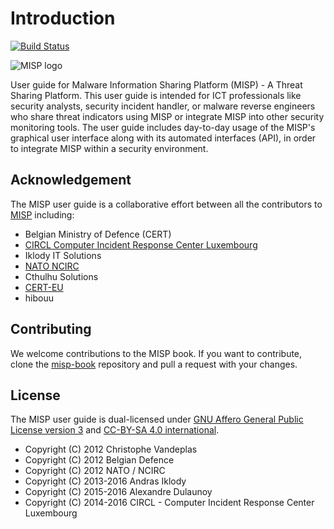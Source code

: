 # Introduction

[![Build Status](https://travis-ci.org/MISP/misp-book.svg?branch=master)](https://travis-ci.org/MISP/misp-book)

![MISP logo](https://raw.githubusercontent.com/MISP/MISP/2.4/INSTALL/logos/misp-logo.png)

User guide for Malware Information Sharing Platform (MISP) - A Threat Sharing Platform. This user guide is intended for ICT professionals like security analysts, security incident handler, or malware reverse engineers who share threat indicators using MISP or integrate MISP into other security monitoring tools. The user guide includes day-to-day usage of the MISP's graphical user interface along with its automated interfaces (API), in order to integrate MISP within a security environment.

## Acknowledgement

The MISP user guide is a collaborative effort between all the contributors to [MISP](https://www.github.com/MISP) including:

- Belgian Ministry of Defence (CERT)
- [CIRCL Computer Incident Response Center Luxembourg](https://www.circl.lu/)
- Iklody IT Solutions
- [NATO NCIRC](http://www.ncirc.nato.int/)
- Cthulhu Solutions
- [CERT-EU](https://cert.europa.eu)
- hibouu

## Contributing

We welcome contributions to the MISP book. If you want to contribute, clone the [misp-book](https://github.com/MISP/misp-book) repository and pull a request with your changes.

## License

The MISP user guide is dual-licensed under [GNU Affero General Public License version 3](http://www.gnu.org/licenses/agpl-3.0.html) and [CC-BY-SA 4.0 international](https://creativecommons.org/licenses/by-sa/4.0/).

* Copyright (C) 2012 Christophe Vandeplas
* Copyright (C) 2012 Belgian Defence
* Copyright (C) 2012 NATO / NCIRC
* Copyright (C) 2013-2016 Andras Iklody
* Copyright (C) 2015-2016 Alexandre Dulaunoy
* Copyright (C) 2014-2016 CIRCL - Computer Incident Response Center Luxembourg

